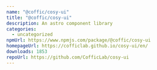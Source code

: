 ```yaml
---
name: "@coffic/cosy-ui"
title: "@coffic/cosy-ui"
description: An astro component library
categories:
  - uncategorized
npmUrl: https://www.npmjs.com/package/@coffic/cosy-ui
homepageUrl: https://cofficlab.github.io/cosy-ui/en/
downloads: 1853
repoUrl: https://github.com/CofficLab/cosy-ui
---
```

